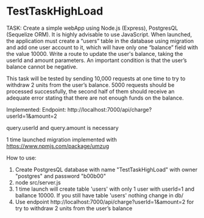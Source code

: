 # TestTaskHighLoad

TASK:
Create a simple webApp using Node.js (Express), PostgresQL (Sequelize ORM). It is highly advisable to use JavaScript.
When launched, the application must create a “users” table in the database using migration and add one user account to it, which will have only one “balance” field with the value 10000.
Write a route to update the user's balance, taking the userId and amount parameters.
An important condition is that the user’s balance cannot be negative.

This task will be tested by sending 10,000 requests at one time to try to withdraw 2 units from the user’s balance. 5000 requests should be processed successfully, the second half of them should receive an adequate error stating that there are not enough funds on the balance.

Implemented:
Endpoint: http://localhost:7000/api/charge?userId=1&amount=2

query.userId  and query.amount is necessary

1 time launched migration implemented with  https://www.npmjs.com/package/umzug

How to use:
1. Create PostgresQL database with name "TestTaskHighLoad" with owner "postgres" and password "b00b00"
2. node  src/server.js
3. 1 time launch will create table 'users' with only 1 user with userId=1 and ballance 10000. 
If you still have table 'users' nothing change in db/
4. Use endpoint http://localhost:7000/api/charge?userId=1&amount=2 for try to withdraw 2 units from the user’s balance